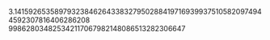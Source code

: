 3.141592653589793238462643383279502884197169399375105820974944592307816406286208
998628034825342117067982148086513282306647